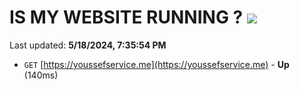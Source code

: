 # IS MY WEBSITE RUNNING ? [![](https://img.shields.io/static/v1?label=Sponsor&message=%E2%9D%A4&logo=GitHub&color=%23fe8e86)](https://github.com/sponsors/<username>)

Last updated: **5/18/2024, 7:35:54 PM**

- `GET` [https://youssefservice.me](https://youssefservice.me) - **Up** (140ms)
